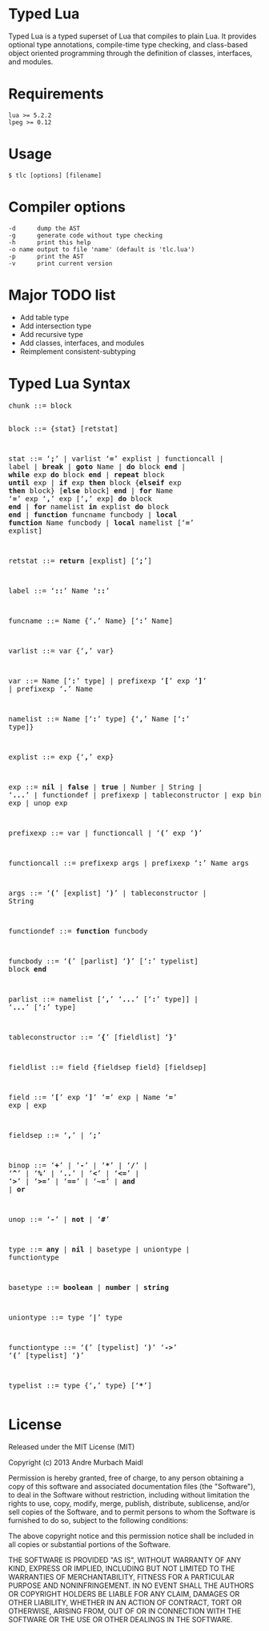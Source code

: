 # Typed Lua

Typed Lua is a typed superset of Lua that compiles to plain Lua.
It provides optional type annotations, compile-time type checking, and
class-based object oriented programming through the definition of classes,
interfaces, and modules.

# Requirements

    lua >= 5.2.2
    lpeg >= 0.12

# Usage


    $ tlc [options] [filename]

# Compiler options

    -d	    dump the AST
    -g	    generate code without type checking
    -h	    print this help
    -o name output to file 'name' (default is 'tlc.lua')
    -p	    print the AST
    -v	    print current version

# Major TODO list

* Add table type
* Add intersection type
* Add recursive type
* Add classes, interfaces, and modules
* Reimplement consistent-subtyping

# Typed Lua Syntax
<p>
<pre>
chunk ::= block

block ::= {stat} [retstat]

stat ::= &lsquo;<b>;</b>&rsquo; |
         varlist &lsquo;<b>=</b>&rsquo; explist |
         functioncall |
         label |
         <b>break</b> |
         <b>goto</b> Name |
         <b>do</b> block <b>end</b> |
         <b>while</b> exp <b>do</b> block <b>end</b> |
         <b>repeat</b> block <b>until</b> exp |
         <b>if</b> exp <b>then</b> block {<b>elseif</b> exp <b>then</b> block} [<b>else</b> block] <b>end</b> |
         <b>for</b> Name &lsquo;<b>=</b>&rsquo; exp &lsquo;<b>,</b>&rsquo; exp [&lsquo;<b>,</b>&rsquo; exp] <b>do</b> block <b>end</b> |
         <b>for</b> namelist <b>in</b> explist <b>do</b> block <b>end</b> |
         <b>function</b> funcname funcbody |
         <b>local</b> <b>function</b> Name funcbody |
         <b>local</b> namelist [&lsquo;<b>=</b>&rsquo; explist]

retstat ::= <b>return</b> [explist] [&lsquo;<b>;</b>&rsquo;]

label ::= &lsquo;<b>::</b>&rsquo; Name &lsquo;<b>::</b>&rsquo;

funcname ::= Name {&lsquo;<b>.</b>&rsquo; Name} [&lsquo;<b>:</b>&rsquo; Name]

varlist ::= var {&lsquo;<b>,</b>&rsquo; var}

var ::=  Name [&lsquo;<b>:</b>&rsquo; type] | prefixexp &lsquo;<b>[</b>&rsquo; exp &lsquo;<b>]</b>&rsquo; | prefixexp &lsquo;<b>.</b>&rsquo; Name

namelist ::= Name [&lsquo;<b>:</b>&rsquo; type] {&lsquo;<b>,</b>&rsquo; Name [&lsquo;<b>:</b>&rsquo; type]}

explist ::= exp {&lsquo;<b>,</b>&rsquo; exp}

exp ::=  <b>nil</b> | <b>false</b> | <b>true</b> | Number | String | &lsquo;<b>...</b>&rsquo; | functiondef |
         prefixexp | tableconstructor | exp binop exp | unop exp

prefixexp ::= var | functioncall | &lsquo;<b>(</b>&rsquo; exp &lsquo;<b>)</b>&rsquo;

functioncall ::=  prefixexp args | prefixexp &lsquo;<b>:</b>&rsquo; Name args

args ::=  &lsquo;<b>(</b>&rsquo; [explist] &lsquo;<b>)</b>&rsquo; | tableconstructor | String

functiondef ::= <b>function</b> funcbody

funcbody ::= &lsquo;<b>(</b>&rsquo; [parlist] &lsquo;<b>)</b>&rsquo; [&lsquo;<b>:</b>&rsquo; typelist] block <b>end</b>

parlist ::= namelist [&lsquo;<b>,</b>&rsquo; &lsquo;<b>...</b>&rsquo; [&lsquo;<b>:</b>&rsquo; type]] | &lsquo;<b>...</b>&rsquo; [&lsquo;<b>:</b>&rsquo; type]

tableconstructor ::= &lsquo;<b>{</b>&rsquo; [fieldlist] &lsquo;<b>}</b>&rsquo;

fieldlist ::= field {fieldsep field} [fieldsep]

field ::= &lsquo;<b>[</b>&rsquo; exp &lsquo;<b>]</b>&rsquo; &lsquo;<b>=</b>&rsquo; exp | Name &lsquo;<b>=</b>&rsquo; exp | exp

fieldsep ::= &lsquo;<b>,</b>&rsquo; | &lsquo;<b>;</b>&rsquo;

binop ::= &lsquo;<b>+</b>&rsquo; | &lsquo;<b>-</b>&rsquo; | &lsquo;<b>*</b>&rsquo; | &lsquo;<b>/</b>&rsquo; | &lsquo;<b>^</b>&rsquo; | &lsquo;<b>%</b>&rsquo; | &lsquo;<b>..</b>&rsquo; |
          &lsquo;<b>&lt;</b>&rsquo; | &lsquo;<b>&lt;=</b>&rsquo; | &lsquo;<b>&gt;</b>&rsquo; | &lsquo;<b>&gt;=</b>&rsquo; | &lsquo;<b>==</b>&rsquo; | &lsquo;<b>~=</b>&rsquo; |
          <b>and</b> | <b>or</b>

unop ::= &lsquo;<b>-</b>&rsquo; | <b>not</b> | &lsquo;<b>#</b>&rsquo;

type ::= <b>any</b> | <b>nil</b> | basetype | uniontype | functiontype

basetype ::= <b>boolean</b> | <b>number</b> | <b>string</b>

uniontype ::= type &lsquo;<b>|</b>&rsquo; type

functiontype ::= &lsquo;<b>(</b>&rsquo; [typelist] &lsquo;<b>)</b>&rsquo; &lsquo;<b>-&gt;</b>&rsquo; &lsquo;<b>(</b>&rsquo; [typelist] &lsquo;<b>)</b>&rsquo;

typelist ::= type {&lsquo;<b>,</b>&rsquo; type} [&lsquo;<b>*</b>&rsquo;]
</pre>
<p>


# License

Released under the MIT License (MIT)

Copyright (c) 2013 Andre Murbach Maidl

Permission is hereby granted, free of charge, to any person obtaining a copy of
this software and associated documentation files (the "Software"), to deal in
the Software without restriction, including without limitation the rights to
use, copy, modify, merge, publish, distribute, sublicense, and/or sell copies of
the Software, and to permit persons to whom the Software is furnished to do so,
subject to the following conditions:

The above copyright notice and this permission notice shall be included in all
copies or substantial portions of the Software.

THE SOFTWARE IS PROVIDED "AS IS", WITHOUT WARRANTY OF ANY KIND, EXPRESS OR
IMPLIED, INCLUDING BUT NOT LIMITED TO THE WARRANTIES OF MERCHANTABILITY, FITNESS
FOR A PARTICULAR PURPOSE AND NONINFRINGEMENT. IN NO EVENT SHALL THE AUTHORS OR
COPYRIGHT HOLDERS BE LIABLE FOR ANY CLAIM, DAMAGES OR OTHER LIABILITY, WHETHER
IN AN ACTION OF CONTRACT, TORT OR OTHERWISE, ARISING FROM, OUT OF OR IN
CONNECTION WITH THE SOFTWARE OR THE USE OR OTHER DEALINGS IN THE SOFTWARE.
